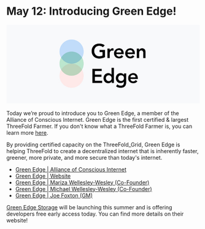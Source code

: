 # May 12: Introducing Green Edge!

![](img/greenedgeintro.jpg)

Today we’re proud to introduce you to Green Edge, a member of the Alliance of Conscious Internet. Green Edge is the first certified & largest ThreeFold Farmer. If you don't know what a ThreeFold Farmer is, you can learn more [here](farming_intro).

By providing certified capacity on the ThreeFold_Grid, Green Edge is helping ThreeFold to create a decentralized internet that is inherently faster, greener, more private, and more secure than today's internet.

- [Green Edge | Alliance of Conscious Internet](https://www.consciousinternet.org/#/projects/green%20edge)
- [Green Edge | Website](https://green-edge.net/)
- [Green Edge | Mariza Wellesley-Wesley (Co-Founder)](https://www.consciousinternet.org/#/users/mariza_wellesley_wesley)
- [Green Edge | Michael Wellesley-Wesley (Co-Founder)](https://www.consciousinternet.org/#/users/michael_wellesley_wesley)
- [Green Edge | Joe Foxton (GM)](https://www.consciousinternet.org/#/users/joe_foxton)

[Green Edge Storage](https://green-edge.net/use-cases/green-edge-storage) will be launching this summer and is offering developers free early access today. You can find more details on their website!